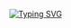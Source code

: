 <!--타이틀 부분-->
<a href="https://git.io/typing-svg"><img src="https://readme-typing-svg.demolab.com?font=Fira+Code&pause=10&multiline=true&width=435&height=200&lines=Hello!+I'm+Lee+Heejun;I+majored+in+Statistics;I'm+currently+a+master's+student+in+Data+Science;Let's+build+something+amazing!!" alt="Typing SVG" /></a>

